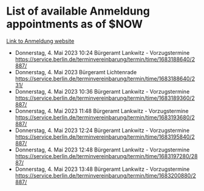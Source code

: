 # List of available Anmeldung appointments as of $NOW
[Link to Anmeldung website](https://service.berlin.de/terminvereinbarung/termin/tag.php?termin=1&anliegen[]=120686&dienstleisterlist=122210,122217,327316,122219,327312,122227,327314,122231,327346,122243,327348,122254,122252,329742,122260,329745,122262,329748,122271,327278,122273,327274,122277,327276,330436,122280,327294,122282,327290,122284,327292,122291,327270,122285,327266,122286,327264,122296,327268,150230,329760,122297,327286,122294,327284,122312,329763,122314,329775,122304,327330,122311,327334,122309,327332,317869,122281,327352,122279,329772,122283,122276,327324,122274,327326,122267,329766,122246,327318,122251,327320,122257,327322,122208,327298,122226,327300&herkunft=http%3A%2F%2Fservice.berlin.de%2Fdienstleistung%2F120686%2F)
- Donnerstag, 4. Mai 2023 10:24 Bürgeramt Lankwitz - Vorzugstermine https://service.berlin.de/terminvereinbarung/termin/time/1683188640/2887/
- Donnerstag, 4. Mai 2023  Bürgeramt Lichtenrade https://service.berlin.de/terminvereinbarung/termin/time/1683188640/231/
- Donnerstag, 4. Mai 2023 10:36 Bürgeramt Lankwitz - Vorzugstermine https://service.berlin.de/terminvereinbarung/termin/time/1683189360/2887/
- Donnerstag, 4. Mai 2023 11:48 Bürgeramt Lankwitz - Vorzugstermine https://service.berlin.de/terminvereinbarung/termin/time/1683193680/2887/
- Donnerstag, 4. Mai 2023 12:24 Bürgeramt Lankwitz - Vorzugstermine https://service.berlin.de/terminvereinbarung/termin/time/1683195840/2887/
- Donnerstag, 4. Mai 2023 12:48 Bürgeramt Lankwitz - Vorzugstermine https://service.berlin.de/terminvereinbarung/termin/time/1683197280/2887/
- Donnerstag, 4. Mai 2023 13:48 Bürgeramt Lankwitz - Vorzugstermine https://service.berlin.de/terminvereinbarung/termin/time/1683200880/2887/
